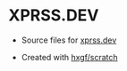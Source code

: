# XPRSS.DEV

- Source files for [xprss.dev](https://xprss.dev)

- Created with [hxgf/scratch](https://github.com/hxgf/scratch)
